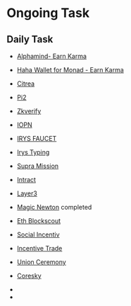 # Ongoing Task
## Daily Task
* [Alphamind- Earn Karma](https://app.alphamind.co/build_karma?invite=4WIih2_b)
* [Haha Wallet for Monad - Earn Karma](https://join.haha.me/TOSIN-3HXP6U)
* [Citrea](https://bapps.citrea.xyz)
* [Pi2](https://portal.pi2.network)
* [Zkverify](https://points.zkverify.io)
* [IOPN](https://badge.iopn.io)
* [IRYS FAUCET](https://irys.xyz/faucet)
* [Irys Typing](https://spritetype.irys.xyz)
* [Supra Mission](https://supra.com/blastoff/courses)





* [Intract](https://quest.intract.io/?referralCode=4Im5o3&referralSource=REFERRAL_PAGE&referralLink=https%3A%2F%2Fquest.intract.io%2Freferral)
* [Layer3](https://app.layer3.xyz/quests?ref=tosinchukwu.eth)
* [Magic Newton](https://magicnewton.com/portal?referral=oz1t0zaz6nhxb0sm) completed
* [Eth Blockscout](https://eth.blockscout.com?ref=HCOFWO)
* [Social Incentiv](https://social.incentiv.net?ref=5560)
* [Incentive Trade](https://www.incentive.finance)
* [Union Ceremony](https://app.union.build)
* [Coresky](https://share.coresky.com/zscbhy/tasks-rewards)
* 


* 
